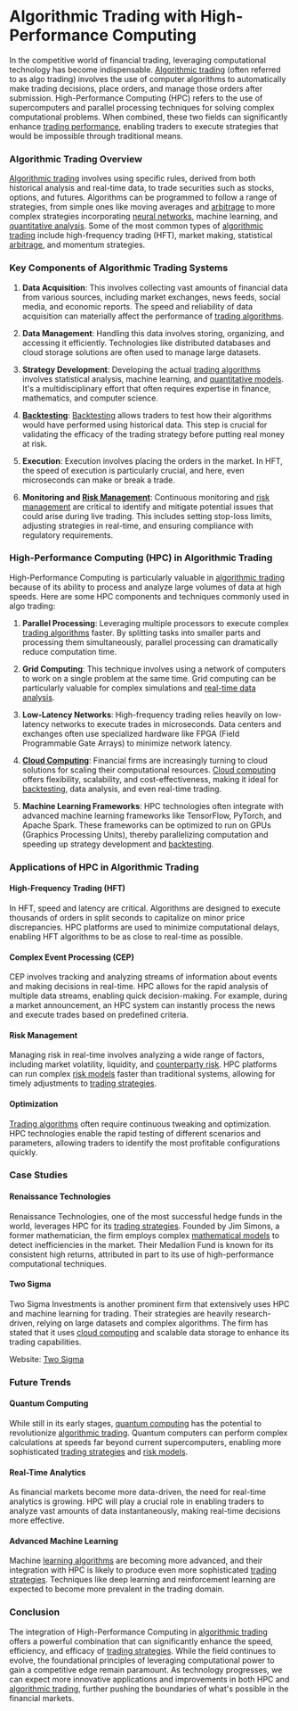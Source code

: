 # Algorithmic Trading with High-Performance Computing

In the competitive world of financial trading, leveraging computational technology has become indispensable. [Algorithmic trading](../a/algorithmic_trading.md) (often referred to as algo trading) involves the use of computer algorithms to automatically make trading decisions, place orders, and manage those orders after submission. High-Performance Computing (HPC) refers to the use of supercomputers and parallel processing techniques for solving complex computational problems. When combined, these two fields can significantly enhance [trading performance](../t/trading_performance.md), enabling traders to execute strategies that would be impossible through traditional means.

### Algorithmic Trading Overview

[Algorithmic trading](../a/algorithmic_trading.md) involves using specific rules, derived from both historical analysis and real-time data, to trade securities such as stocks, options, and futures. Algorithms can be programmed to follow a range of strategies, from simple ones like moving averages and [arbitrage](../a/arbitrage.md) to more complex strategies incorporating [neural networks](../n/neural_networks_in_trading.md), machine learning, and [quantitative analysis](../q/quantitative_analysis.md). Some of the most common types of [algorithmic trading](../a/algorithmic_trading.md) include high-frequency trading (HFT), market making, statistical [arbitrage](../a/arbitrage.md), and momentum strategies.

### Key Components of Algorithmic Trading Systems

1. **Data Acquisition**: This involves collecting vast amounts of financial data from various sources, including market exchanges, news feeds, social media, and economic reports. The speed and reliability of data acquisition can materially affect the performance of [trading algorithms](../t/trading_algorithms.md).

2. **Data Management**: Handling this data involves storing, organizing, and accessing it efficiently. Technologies like distributed databases and cloud storage solutions are often used to manage large datasets.

3. **Strategy Development**: Developing the actual [trading algorithms](../t/trading_algorithms.md) involves statistical analysis, machine learning, and [quantitative models](../q/quantitative_models.md). It's a multidisciplinary effort that often requires expertise in finance, mathematics, and computer science.

4. **[Backtesting](../b/backtesting.md)**: [Backtesting](../b/backtesting.md) allows traders to test how their algorithms would have performed using historical data. This step is crucial for validating the efficacy of the trading strategy before putting real money at risk.

5. **Execution**: Execution involves placing the orders in the market. In HFT, the speed of execution is particularly crucial, and here, even microseconds can make or break a trade.

6. **Monitoring and [Risk Management](../r/risk_management.md)**: Continuous monitoring and [risk management](../r/risk_management.md) are critical to identify and mitigate potential issues that could arise during live trading. This includes setting stop-loss limits, adjusting strategies in real-time, and ensuring compliance with regulatory requirements.

### High-Performance Computing (HPC) in Algorithmic Trading

High-Performance Computing is particularly valuable in [algorithmic trading](../a/algorithmic_trading.md) because of its ability to process and analyze large volumes of data at high speeds. Here are some HPC components and techniques commonly used in algo trading:

1. **Parallel Processing**: Leveraging multiple processors to execute complex [trading algorithms](../t/trading_algorithms.md) faster. By splitting tasks into smaller parts and processing them simultaneously, parallel processing can dramatically reduce computation time.

2. **Grid Computing**: This technique involves using a network of computers to work on a single problem at the same time. Grid computing can be particularly valuable for complex simulations and [real-time data analysis](../r/real-time_data_analysis.md).

3. **Low-Latency Networks**: High-frequency trading relies heavily on low-latency networks to execute trades in microseconds. Data centers and exchanges often use specialized hardware like FPGA (Field Programmable Gate Arrays) to minimize network latency.

4. **[Cloud Computing](../c/cloud_computing_in_trading.md)**: Financial firms are increasingly turning to cloud solutions for scaling their computational resources. [Cloud computing](../c/cloud_computing_in_trading.md) offers flexibility, scalability, and cost-effectiveness, making it ideal for [backtesting](../b/backtesting.md), data analysis, and even real-time trading.

5. **Machine Learning Frameworks**: HPC technologies often integrate with advanced machine learning frameworks like TensorFlow, PyTorch, and Apache Spark. These frameworks can be optimized to run on GPUs (Graphics Processing Units), thereby parallelizing computation and speeding up strategy development and [backtesting](../b/backtesting.md).

### Applications of HPC in Algorithmic Trading

#### High-Frequency Trading (HFT)

In HFT, speed and latency are critical. Algorithms are designed to execute thousands of orders in split seconds to capitalize on minor price discrepancies. HPC platforms are used to minimize computational delays, enabling HFT algorithms to be as close to real-time as possible.

#### Complex Event Processing (CEP)

CEP involves tracking and analyzing streams of information about events and making decisions in real-time. HPC allows for the rapid analysis of multiple data streams, enabling quick decision-making. For example, during a market announcement, an HPC system can instantly process the news and execute trades based on predefined criteria.

#### Risk Management

Managing risk in real-time involves analyzing a wide range of factors, including market volatility, liquidity, and [counterparty risk](../c/counterparty_risk.md). HPC platforms can run complex [risk models](../r/risk_models_in_trading.md) faster than traditional systems, allowing for timely adjustments to [trading strategies](../t/trading_strategies.md).

#### Optimization

[Trading algorithms](../t/trading_algorithms.md) often require continuous tweaking and optimization. HPC technologies enable the rapid testing of different scenarios and parameters, allowing traders to identify the most profitable configurations quickly.

### Case Studies

#### Renaissance Technologies

Renaissance Technologies, one of the most successful hedge funds in the world, leverages HPC for its [trading strategies](../t/trading_strategies.md). Founded by Jim Simons, a former mathematician, the firm employs complex [mathematical models](../m/mathematical_models_in_trading.md) to detect inefficiencies in the market. Their Medallion Fund is known for its consistent high returns, attributed in part to its use of high-performance computational techniques.

#### Two Sigma

Two Sigma Investments is another prominent firm that extensively uses HPC and machine learning for trading. Their strategies are heavily research-driven, relying on large datasets and complex algorithms. The firm has stated that it uses [cloud computing](../c/cloud_computing_in_trading.md) and scalable data storage to enhance its trading capabilities.

Website: [Two Sigma](https://www.twosigma.com/)

### Future Trends

#### Quantum Computing

While still in its early stages, [quantum computing](../q/quantum_computing_in_trading.md) has the potential to revolutionize [algorithmic trading](../a/algorithmic_trading.md). Quantum computers can perform complex calculations at speeds far beyond current supercomputers, enabling more sophisticated [trading strategies](../t/trading_strategies.md) and [risk models](../r/risk_models_in_trading.md).

#### Real-Time Analytics

As financial markets become more data-driven, the need for real-time analytics is growing. HPC will play a crucial role in enabling traders to analyze vast amounts of data instantaneously, making real-time decisions more effective.

#### Advanced Machine Learning

Machine [learning algorithms](../l/learning_algorithms_in_trading.md) are becoming more advanced, and their integration with HPC is likely to produce even more sophisticated [trading strategies](../t/trading_strategies.md). Techniques like deep learning and reinforcement learning are expected to become more prevalent in the trading domain.

### Conclusion

The integration of High-Performance Computing in [algorithmic trading](../a/algorithmic_trading.md) offers a powerful combination that can significantly enhance the speed, efficiency, and efficacy of [trading strategies](../t/trading_strategies.md). While the field continues to evolve, the foundational principles of leveraging computational power to gain a competitive edge remain paramount. As technology progresses, we can expect more innovative applications and improvements in both HPC and [algorithmic trading](../a/algorithmic_trading.md), further pushing the boundaries of what's possible in the financial markets.